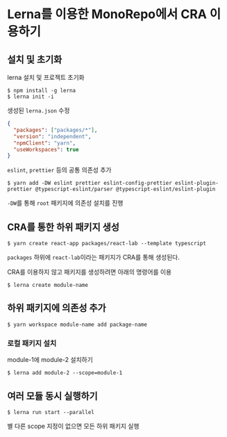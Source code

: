 # Lerna를 이용한 MonoRepo에서 CRA 이용하기

## 설치 및 초기화

lerna 설치 및 프로젝트 초기화

```shell
$ npm install -g lerna
$ lerna init -i
```

생성된 `lerna.json` 수정

```json
{
  "packages": ["packages/*"],
  "version": "independent",
  "npmClient": "yarn",
  "useWorkspaces": true
}
```

`eslint`, `prettier` 등의 공통 의존성 추가

```shell
$ yarn add -DW eslint prettier eslint-config-prettier eslint-plugin-prettier @typescript-eslint/parser @typescript-eslint/eslint-plugin
```
`-DW`를 통해 `root` 패키지에 의존성 설치를 진행

## CRA를 통한 하위 패키지 생성

```shell
$ yarn create react-app packages/react-lab --template typescript
```

`packages` 하위에 `react-lab`이라는 패키지가 CRA를 통해 생성된다.

CRA를 이용하지 않고 패키지를 생성하려면 아래의 명령어를 이용
```shell
$ lerna create module-name
```

## 하위 패키지에 의존성 추가

```shell
$ yarn workspace module-name add package-name
```

### 로컬 패키지 설치

module-1에 module-2 설치하기

```shell
$ lerna add module-2 --scope=module-1
```

## 여러 모듈 동시 실행하기

```shell
$ lerna run start --parallel
```

별 다른 scope 지정이 없으면 모든 하위 패키지 실행